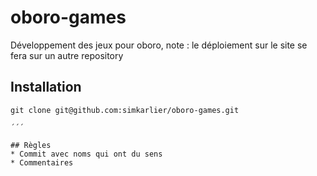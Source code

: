 # oboro-games
Développement des jeux pour oboro, note :  le déploiement sur le site se fera sur un autre repository 

## Installation
```
git clone git@github.com:simkarlier/oboro-games.git

´´´

## Règles
* Commit avec noms qui ont du sens
* Commentaires